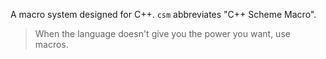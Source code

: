 A macro system designed for C++. `csm` abbreviates "C++ Scheme Macro".

> When the language doesn't give you the power you want, use macros.
